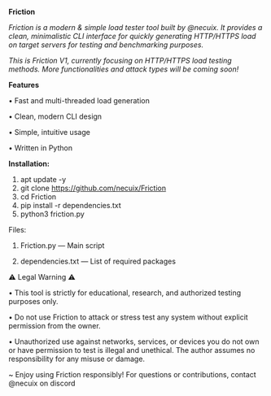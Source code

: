 **Friction**

_Friction is a modern & simple load tester tool built by @necuix. It provides a clean, minimalistic CLI interface for quickly generating HTTP/HTTPS load on target servers for testing and benchmarking purposes._

_This is Friction V1, currently focusing on HTTP/HTTPS load testing methods. More functionalities and attack types will be coming soon!_

**Features**

• Fast and multi-threaded load generation

• Clean, modern CLI design

• Simple, intuitive usage

• Written in Python

**Installation:**

1. apt update -y
2. git clone https://github.com/necuix/Friction
3. cd Friction
4. pip install -r dependencies.txt
5. python3 friction.py


Files:

1. Friction.py — Main script

2. dependencies.txt — List of required packages


⚠️ Legal Warning ⚠️

• This tool is strictly for educational, research, and authorized testing purposes only.

• Do not use Friction to attack or stress test any system without explicit permission from the owner.

• Unauthorized use against networks, services, or devices you do not own or have permission to test is illegal and unethical. The author assumes no responsibility for any misuse or damage.


~ Enjoy using Friction responsibly! For questions or contributions, contact @necuix on discord
